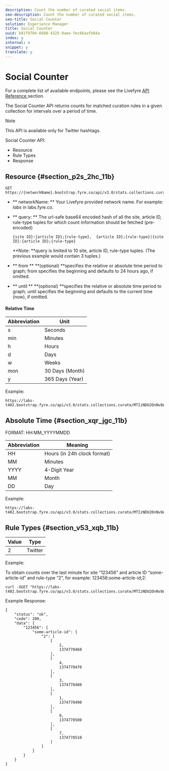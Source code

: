 ```yaml
---
description: Count the number of curated social items.
seo-description: Count the number of curated social items.
seo-title: Social Counter
solution: Experience Manager
title: Social Counter
uuid: b81f9704-6680-4325-9aee-fec86aafb84a
index: y
internal: n
snippet: y
translate: y
---
```


# Social Counter

For a complete list of available endpoints, please see the Livefyre [ API Reference ](http://livefyre-devhub-production.herokuapp.com/developers/api-reference/) section.

The Social Counter API returns counts for matched curation rules in a given collection for intervals over a period of time.

>[!NOTE]
>
>This API is available only for Twitter hashtags.

Social Counter API:

* Resource
* Rule Types
* Response

## Resource {#section_p2s_2hc_11b}


```
GET https://{networkName}.bootstrap.fyre.co/api/v3.0/stats.collections.curate/{query}.json
```

* ** networkName: ** Your Livefyre provided network name. For example: *labs* in labs.fyre.co. 
* ** query: ** The url-safe base64 encoded hash of all the site, article ID, rule-type tuples for which count information should be fetched (pre-encoded) 


  ```
  {site ID}:{article ID};{rule-type},  {article ID};{rule-type}|{site ID}:{article ID};{rule-type}
  ```


  **Note: **query is limited to 10 site, article ID, rule-type tuples. (The previous example would contain 3 tuples.) 
* ** from ** **(optional) **specifies the relative or absolute time period to graph; from specifies the beginning and defaults to 24 hours ago, if omitted. 
* ** until ** **(optional) **specifies the relative or absolute time period to graph; until specifies the beginning and defaults to the current time (now), if omitted. 

#### Relative Time
|  Abbreviation  | Unit  |
|---|---|
|  s  | Seconds  |
|  min  | Minutes  |
|  h  | Hours  |
|  d  | Days  |
|  w  | Weeks  |
|  mon  | 30 Days (Month)  |
|  y  | 365 Days (Year)  |

Example:

```
https://labs-t402.bootstrap.fyre.co/api/v3.0/stats.collections.curate/MTIzNDU2OnNvbWUtYXJ0aWNsZS1pZDsy.json&from=-7d&until=-6d
```

## Absolute Time {#section_xqr_jgc_11b}

FORMAT: HH:MM_YYYYMMDD

|  Abbreviation  | Meaning  |
|---|---|
|  HH  | Hours (in 24h clock format)  |
|  MM  | Minutes  |
|  YYYY  | 4-Digit Year  |
|  MM  | Month  |
|  DD  | Day  |

Example:

```
https://labs-t402.bootstrap.fyre.co/api/v3.0/stats.collections.curate/MTIzNDU2OnNvbWUtYXJ0aWNsZS1pZDsy.json&from=04:00_20130709 

```

## Rule Types {#section_v53_xqb_11b}


|  Value  | Type  |
|---|---|
|  2  | Twitter  |

Example:

To obtain counts over the last minute for site “123456” and article ID “some-article-id” and rule-type “2”, for example: 123456:some-article-id;2:

```
curl -XGET "https://labs-t402.bootstrap.fyre.co/api/v3.0/stats.collections.curate/MTIzNDU2OnNvbWUtYXJ0aWNsZS1pZDsy.json&from=-1min" 

```
Example Response:

```
{ 
    "status": "ok", 
    "code": 200, 
    "data": { 
        "123456": { 
            "some-article-id": { 
                "2": [ 
                    [ 
                        2, 
                        1374770460 
                    ], 
                    [ 
                        4, 
                        1374770470 
                    ], 
                    [ 
                        3, 
                        1374770480 
                    ], 
                    [ 
                        1, 
                        1374770490 
                    ], 
                    [ 
                        0, 
                        1374770500 
                    ], 
                    [ 
                        7, 
                        1374770510 
                    ] 
                ] 
            } 
        } 
    } 
}
```
